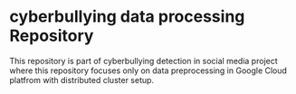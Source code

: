 # cyberbullying data processing Repository

This repository is part of cyberbullying detection in social media project where this repository focuses only on data preprocessing in Google Cloud platfrom with distributed cluster setup. 
